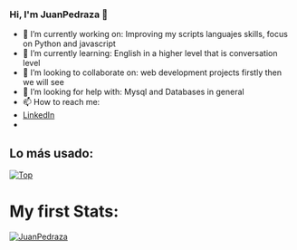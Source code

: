 ### Hi, I'm JuanPedraza 👋






- 🔭 I’m currently working on: Improving my scripts languajes skills, focus on Python and javascript
- 🌱 I’m currently learning: English in a higher level that is conversation level
- 👯 I’m looking to collaborate on: web development projects firstly then we will see
- 🤔 I’m looking for help with: Mysql and Databases in general
- 📫 How to reach me:  
- [LinkedIn](https://www.linkedin.com/in/juan-pedraza)  
- 


## Lo más usado:

[![Top](https://github-readme-stats.vercel.app/api/top-langs/?username=JuanPedraza&layout=compact)](https://github.com/anuraghazra/github-readme-stats)

# My first Stats:

[![JuanPedraza](https://github-readme-stats.vercel.app/api?username=JuanPedraza)](https://github.com/anuraghazra/github-readme-stats)
